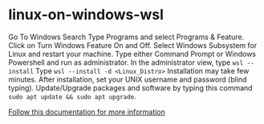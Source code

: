 # linux-on-windows-wsl

Go To Windows Search
Type Programs and select Programs & Feature.
Click on Turn Windows Feature On and Off.
Select Windows Subsystem for Linux and restart your machine.
Type either Command Prompt or Windows Powershell and run as administrator.
In the administrator view, type `wsl --install`
Type `wsl --install -d <Linux_Distro>`
Installation may take few minutes. 
After installation, set your UNIX username and password (blind typing).
Update/Upgrade packages and software by typing this command `sudo apt update && sudo apt upgrade`.

[Follow this documentation for more information](https://learn.microsoft.com/en-us/windows/wsl/setup/environment#set-up-your-linux-username-and-password)
